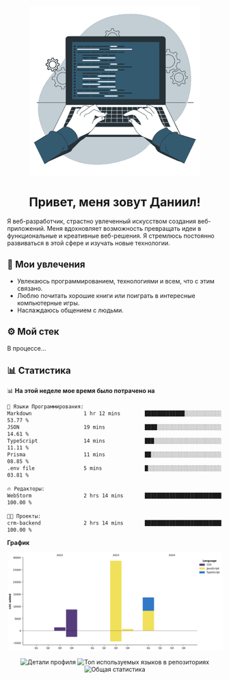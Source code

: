 <div align="center">
  <img width="400" src="assets/main_pic.webp" alt="">
  <h1>Привет, меня зовут Даниил!</h1>
</div>

Я веб-разработчик, страстно увлеченный искусством создания веб-приложений. Меня вдохновляет возможность превращать идеи в функциональные и креативные веб-решения. Я стремлюсь постоянно развиваться в этой сфере и изучать новые технологии.

## :game_die: Мои увлечения

* Увлекаюсь программированием, технологиями и всем, что с этим связано.
* Люблю почитать хорошие книги или поиграть в интересные компьютерные игры.
* Наслаждаюсь общением с людьми.

## :gear: Мой стек

В процессе...

## :bar_chart: Статистика

<!--START_SECTION:waka-->
📊 **На этой неделе мое время было потрачено на** 

```text
💬 Языки Программирования: 
Markdown                 1 hr 12 mins        █████████████░░░░░░░░░░░░   53.77 % 
JSON                     19 mins             ████░░░░░░░░░░░░░░░░░░░░░   14.61 % 
TypeScript               14 mins             ███░░░░░░░░░░░░░░░░░░░░░░   11.11 % 
Prisma                   11 mins             ██░░░░░░░░░░░░░░░░░░░░░░░   08.85 % 
.env file                5 mins              █░░░░░░░░░░░░░░░░░░░░░░░░   03.81 % 

🔥 Редакторы: 
WebStorm                 2 hrs 14 mins       █████████████████████████   100.00 % 

🐱‍💻 Проекты: 
crm-backend              2 hrs 14 mins       █████████████████████████   100.00 % 
```

**График**

![Lines of Code chart](https://raw.githubusercontent.com/daniilgrigorev01/daniilgrigorev01/main/assets/bar_graph.png)


<!--END_SECTION:waka-->

<div align="center">
  <img src="http://github-profile-summary-cards.vercel.app/api/cards/profile-details?username=daniilgrigorev01&theme=github" alt="Детали профиля">
  <img src="http://github-profile-summary-cards.vercel.app/api/cards/repos-per-language?username=daniilgrigorev01&theme=github" alt="Топ используемых языков в репозиториях">
  <img src="http://github-profile-summary-cards.vercel.app/api/cards/stats?username=daniilgrigorev01&theme=github" alt="Общая статистика">
</div>
